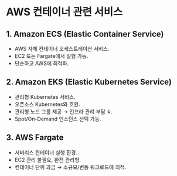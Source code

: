 # AWS 컨테이너 관련 서비스

## 1. Amazon ECS (Elastic Container Service)
- AWS 자체 컨테이너 오케스트레이션 서비스.
- EC2 또는 Fargate에서 실행 가능.
- 단순하고 AWS에 최적화.

## 2. Amazon EKS (Elastic Kubernetes Service)
- 관리형 Kubernetes 서비스.
- 오픈소스 Kubernetes와 호환.
- 관리형 노드 그룹 제공 → 인프라 관리 부담 ↓.
- Spot/On-Demand 인스턴스 선택 가능.

## 3. AWS Fargate
- 서버리스 컨테이너 실행 환경.
- EC2 관리 불필요, 완전 관리형.
- 컨테이너 단위 과금 → 소규모/변동 워크로드에 최적.

